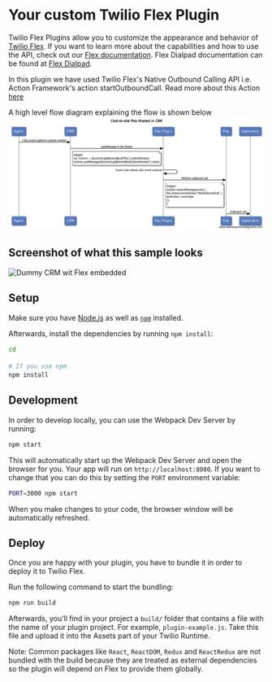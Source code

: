 # Your custom Twilio Flex Plugin


Twilio Flex Plugins allow you to customize the appearance and behavior of [Twilio Flex](https://www.twilio.com/flex). If you want to learn more about the capabilities and how to use the API, check out our [Flex documentation](https://www.twilio.com/docs/flex).
Flex Dialpad documentation can be found at [Flex Dialpad](https://www.twilio.com/docs/flex/dialpad).



In this plugin we have used Twilio Flex's Native Outbound Calling API i.e. Action Framework's action startOutboundCall. 
Read more about this Action [here](http://media.twiliocdn.com/sdk/js/flex/releases/1.17.0-rc2/docs/Actions.html#StartOutboundCall)


A high level flow diagram explaining the flow is shown below
![Click to Dial From CRM to iframed Flex](./images/Click-to-dial-Flex-iframed-in-CRM.png)

## Screenshot of what this sample looks 
![Dummy CRM wit Flex embedded](./images/click_to_dial_dummy_CRM_integ.png)

## Setup

Make sure you have [Node.js](https://nodejs.org) as well as [`npm`](https://npmjs.com) installed.

Afterwards, install the dependencies by running `npm install`:

```bash
cd 

# If you use npm
npm install
```

## Development

In order to develop locally, you can use the Webpack Dev Server by running:

```bash
npm start
```

This will automatically start up the Webpack Dev Server and open the browser for you. Your app will run on `http://localhost:8080`. If you want to change that you can do this by setting the `PORT` environment variable:

```bash
PORT=3000 npm start
```

When you make changes to your code, the browser window will be automatically refreshed.

## Deploy

Once you are happy with your plugin, you have to bundle it in order to deploy it to Twilio Flex.

Run the following command to start the bundling:

```bash
npm run build
```

Afterwards, you'll find in your project a `build/` folder that contains a file with the name of your plugin project. For example, `plugin-example.js`. Take this file and upload it into the Assets part of your Twilio Runtime.

Note: Common packages like `React`, `ReactDOM`, `Redux` and `ReactRedux` are not bundled with the build because they are treated as external dependencies so the plugin will depend on Flex to provide them globally.